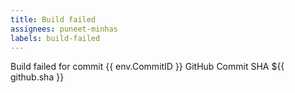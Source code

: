 ```yaml
---
title: Build failed
assignees: puneet-minhas
labels: build-failed
---
```

Build failed for commit {{ env.CommitID }}
GitHub Commit SHA ${{ github.sha }}
